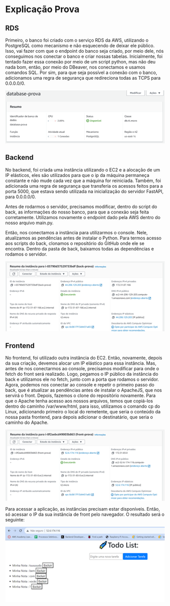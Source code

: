 # Explicação Prova

## RDS

Primeiro, o banco foi criado com o serviço RDS da AWS, utilizando o PostgreSQL como mecanismo e não esquecendo de deixar ele público. Isso, vai fazer com que o endpoint do banco seja criado, por meio dele, nós conseguimos nos conectar o banco e criar nossas tabelas. Inicialmente, foi tentado fazer essa conexão por meio de um script python, mas não deu nada bom, então, por meio do DBeaver, nos conectamos e usamos comandos SQL. Por sim, para que seja possível a conexão com o banco, adicionamos uma regra de segurança que redireciona todas as TCPS para 0.0.0.0/0.

<img src="./media/db.png" display="flex">

## Backend

No backend, foi criada uma instância utilizando o EC2 e a alocação de um IP elásticos, eles são utilizados para que o ip da máquina permaneça constante e não mude cada vez que a máquina for reiniciada. Também, foi adicionada uma regra de segurança que transferia os acessos feitos para a porta 5000, que estava sendo utilizada na inicialização do servidor FastAPI, para 0.0.0.0/0.

Antes de rodarmos o servidor, precisamos modificar, dentro do script do back, as informações do nosso banco, para que a conexão seja feita corretamente. Utilizamos novamente o endpoint dado pela AWS dentro do nosso arquivo main.py.

Então, nos conectamos a instância para utilizarmos o console. Nele, atualizamos as pendências antes de instalar o Python. Para termos acesso aos scripts do back, clonamos o repositório do GitHub onde ele se encontra. Dentro da pasta de back, baixamos todas as dependências e rodamos o servidor.

<img src="./media/back.png" display="flex">

## Frontend

No frontend, foi utilizado outra instância do EC2. Então, novamente, depois da sua criação, devemos alocar um IP elástico para essa instância. Mas, antes de nos conectarmos ao console, precisamos modificar para onde o fetch do front será realizado. Logo, pegamos o IP público da instância do back e utilizamos ele no fetch, junto com a porta que rodamos o servidor.
Agora, podemos nos conectar ao console e repetir o primeiro passo do back, que é atualizar as pendências antes de instalar o ApacheJS, que nos servirá o front. Depois, fazemos o clone do repositório novamente. Para que o Apache tenha acesso aos nossos arquivos, temos que copiá-los dentro do caminho /var/www/html, para isso, utilizamos o comando cp do Linux, adicionando primeiro o local do remetente, que seria o conteúdo da nossa pasta frontend, para depois adicionar o destinatário, que seria o caminho do Apache.

<img src="./media/front.png" display="flex">

Para acessar a aplicação, as instâncias precisam estar disponíveis. Então, só acessar o IP da sua instância de front pelo navegador. O resultado será o seguinte:

<img src="./media/resultado.png" display="flex">

